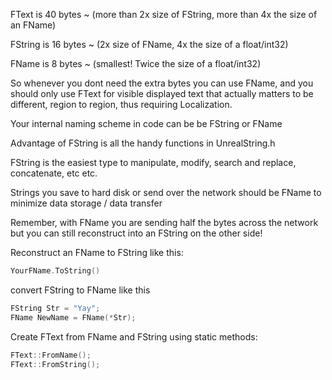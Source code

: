 FText is 40 bytes ~ (more than 2x size of FString, more than 4x the size of an FName)

FString is 16 bytes ~ (2x size of FName, 4x the size of a float/int32)

FName is 8 bytes ~ (smallest! Twice the size of a float/int32)

So whenever you dont need the extra bytes you can use FName, and you should only use FText for visible displayed text that actually matters to be different, region to region, thus requiring Localization.

Your internal naming scheme in code can be be FString or FName

Advantage of FString is all the handy functions in UnrealString.h

FString is the easiest type to manipulate, modify, search and replace, concatenate, etc etc.

Strings you save to hard disk or send over the network should be FName to minimize data storage / data transfer

Remember, with FName you are sending half the bytes across the network but you can still reconstruct into an FString on the other side!

Reconstruct an FName to FString like this:

```cpp
YourFName.ToString()
 ```
convert FString to FName like this

```cpp
FString Str = "Yay";
FName NewName = FName(*Str);
 ```

Create FText from FName and FString using static methods:

```cpp
FText::FromName();
FText::FromString();
 ```
